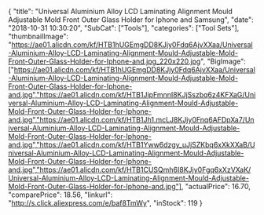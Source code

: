 {
	"title": "Universal Aluminium Alloy LCD Laminating Alignment Mould Adjustable Mold Front Outer Glass Holder for Iphone and Samsung",
	"date": "2018-10-31 10:30:20",
	"SubCat": ["Tools"],
	"categories": ["Tool Sets"],
	"thumbnailImage": "https://ae01.alicdn.com/kf/HTB1hUGEmgDD8KJjy0Fdq6AjvXXaa/Universal-Aluminium-Alloy-LCD-Laminating-Alignment-Mould-Adjustable-Mold-Front-Outer-Glass-Holder-for-Iphone-and.jpg_220x220.jpg",
	"BigImage": ["https://ae01.alicdn.com/kf/HTB1hUGEmgDD8KJjy0Fdq6AjvXXaa/Universal-Aluminium-Alloy-LCD-Laminating-Alignment-Mould-Adjustable-Mold-Front-Outer-Glass-Holder-for-Iphone-and.jpg","https://ae01.alicdn.com/kf/HTB1JipFmnnI8KJjSszbq6z4KFXaG/Universal-Aluminium-Alloy-LCD-Laminating-Alignment-Mould-Adjustable-Mold-Front-Outer-Glass-Holder-for-Iphone-and.jpg","https://ae01.alicdn.com/kf/HTB1Jh1.mcLJ8KJjy0Fnq6AFDpXa7/Universal-Aluminium-Alloy-LCD-Laminating-Alignment-Mould-Adjustable-Mold-Front-Outer-Glass-Holder-for-Iphone-and.jpg","https://ae01.alicdn.com/kf/HTB1Yww6dzgy_uJjSZKbq6xXkXXaB/Universal-Aluminium-Alloy-LCD-Laminating-Alignment-Mould-Adjustable-Mold-Front-Outer-Glass-Holder-for-Iphone-and.jpg","https://ae01.alicdn.com/kf/HTB1CUSQmh6I8KJjy0Fgq6xXzVXaK/Universal-Aluminium-Alloy-LCD-Laminating-Alignment-Mould-Adjustable-Mold-Front-Outer-Glass-Holder-for-Iphone-and.jpg"],
	"actualPrice": 16.70,
	"comparePrice": 18.56,
	"linkurl": "http://s.click.aliexpress.com/e/baf8TmWy",
	"inStock": 119
}
